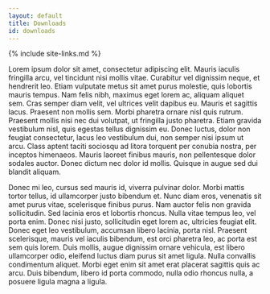 ```yaml
---
layout: default
title: Downloads
id: downloads
---
```

{% include site-links.md %}

Lorem ipsum dolor sit amet, consectetur adipiscing elit. Mauris iaculis fringilla arcu, vel tincidunt nisi mollis vitae. Curabitur vel dignissim neque, et hendrerit leo. Etiam vulputate metus sit amet purus molestie, quis lobortis mauris tempus. Nam felis nibh, maximus eget lorem ac, aliquam aliquet sem. Cras semper diam velit, vel ultrices velit dapibus eu. Mauris et sagittis lacus. Praesent non mollis sem. Morbi pharetra ornare nisl quis rutrum. Praesent mollis nisi nec dui volutpat, ut fringilla justo pharetra. Etiam gravida vestibulum nisl, quis egestas tellus dignissim eu. Donec luctus, dolor non feugiat consectetur, lacus leo vestibulum dui, non semper nisi ipsum ut arcu. Class aptent taciti sociosqu ad litora torquent per conubia nostra, per inceptos himenaeos. Mauris laoreet finibus mauris, non pellentesque dolor sodales auctor. Donec dictum nec dolor id mollis. Quisque in augue sed dui blandit aliquam.

Donec mi leo, cursus sed mauris id, viverra pulvinar dolor. Morbi mattis tortor tellus, id ullamcorper justo bibendum et. Nunc diam eros, venenatis sit amet purus vitae, scelerisque finibus purus. Nam auctor felis non gravida sollicitudin. Sed lacinia eros et lobortis rhoncus. Nulla vitae tempus leo, vel porta enim. Donec nisi justo, sollicitudin eget lorem ac, ultricies feugiat elit. Donec eget leo vestibulum, accumsan libero lacinia, porta nisl. Praesent scelerisque, mauris vel iaculis bibendum, est orci pharetra leo, ac porta est sem quis lorem. Duis mollis, augue dignissim ornare vehicula, est libero ullamcorper odio, eleifend luctus diam purus sit amet ligula. Nulla convallis condimentum aliquet. Morbi eget enim sit amet erat placerat sagittis quis ac arcu. Duis bibendum, libero id porta commodo, nulla odio rhoncus nulla, a posuere ligula magna a ligula.